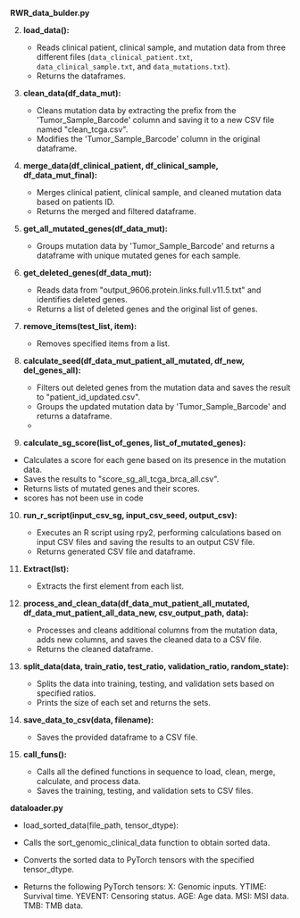 **RWR_data_bulder.py**


2. **load_data():**
   - Reads clinical patient, clinical sample, and mutation data from three different files (`data_clinical_patient.txt`, `data_clinical_sample.txt`, and `data_mutations.txt`).
   - Returns the dataframes.

3. **clean_data(df_data_mut):**
   - Cleans mutation data by extracting the prefix from the 'Tumor_Sample_Barcode' column and saving it to a new CSV file named "clean_tcga.csv".
   - Modifies the 'Tumor_Sample_Barcode' column in the original dataframe.
 
4. **merge_data(df_clinical_patient, df_clinical_sample, df_data_mut_final):**
   - Merges clinical patient, clinical sample, and cleaned mutation data based on patients ID.
   - Returns the merged and filtered dataframe.

5. **get_all_mutated_genes(df_data_mut):**
   - Groups mutation data by 'Tumor_Sample_Barcode' and returns a dataframe with unique mutated genes for each sample.

6. **get_deleted_genes(df_data_mut):**
   - Reads data from "output_9606.protein.links.full.v11.5.txt" and identifies deleted genes.
   - Returns a list of deleted genes and the original list of genes.

7. **remove_items(test_list, item):**
   - Removes specified items from a list.

8. **calculate_seed(df_data_mut_patient_all_mutated, df_new, del_genes_all):**
   - Filters out deleted genes from the mutation data and saves the result to "patient_id_updated.csv".
   - Groups the updated mutation data by 'Tumor_Sample_Barcode' and returns a dataframe.
   - 
  9. **calculate_sg_score(list_of_genes, list_of_mutated_genes):**
   - Calculates a score for each gene based on its presence in the mutation data.
   - Saves the results to "score_sg_all_tcga_brca_all.csv".
   - Returns lists of mutated genes and their scores.
   - scores has not been use in code 

10. **run_r_script(input_csv_sg, input_csv_seed, output_csv):**
    - Executes an R script using rpy2, performing calculations based on input CSV files and saving the results to an output CSV file.
    - Returns generated CSV file and dataframe.

11. **Extract(lst):**
    - Extracts the first element from each list.

12. **process_and_clean_data(df_data_mut_patient_all_mutated, df_data_mut_patient_all_data_new, csv_output_path, data):**
    - Processes and cleans additional columns from the mutation data, adds new columns, and saves the cleaned data to a CSV file.
    - Returns the cleaned dataframe.

13. **split_data(data, train_ratio, test_ratio, validation_ratio, random_state):**
    - Splits the data into training, testing, and validation sets based on specified ratios.
    - Prints the size of each set and returns the sets.

14. **save_data_to_csv(data, filename):**
    - Saves the provided dataframe to a CSV file.

15. **call_funs():**
    - Calls all the defined functions in sequence to load, clean, merge, calculate, and process data.
    - Saves the training, testing, and validation sets to CSV files.
      
**dataloader.py**
- load_sorted_data(file_path, tensor_dtype):

- Calls the sort_genomic_clinical_data function to obtain sorted data.
- Converts the sorted data to PyTorch tensors with the specified tensor_dtype.
- Returns the following PyTorch tensors:
   X: Genomic inputs.
   YTIME: Survival time.
   YEVENT: Censoring status.
   AGE: Age data.
   MSI: MSI data.
   TMB: TMB data.

